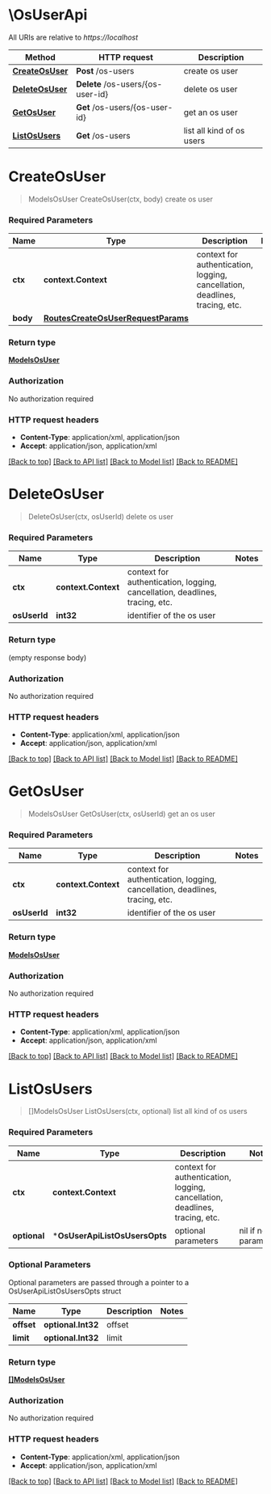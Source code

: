 # \OsUserApi

All URIs are relative to *https://localhost*

Method | HTTP request | Description
------------- | ------------- | -------------
[**CreateOsUser**](OsUserApi.md#CreateOsUser) | **Post** /os-users | create os user
[**DeleteOsUser**](OsUserApi.md#DeleteOsUser) | **Delete** /os-users/{os-user-id} | delete os user
[**GetOsUser**](OsUserApi.md#GetOsUser) | **Get** /os-users/{os-user-id} | get an os user
[**ListOsUsers**](OsUserApi.md#ListOsUsers) | **Get** /os-users | list all kind of os users


# **CreateOsUser**
> ModelsOsUser CreateOsUser(ctx, body)
create os user

### Required Parameters

Name | Type | Description  | Notes
------------- | ------------- | ------------- | -------------
 **ctx** | **context.Context** | context for authentication, logging, cancellation, deadlines, tracing, etc.
  **body** | [**RoutesCreateOsUserRequestParams**](RoutesCreateOsUserRequestParams.md)|  | 

### Return type

[**ModelsOsUser**](models.OsUser.md)

### Authorization

No authorization required

### HTTP request headers

 - **Content-Type**: application/xml, application/json
 - **Accept**: application/json, application/xml

[[Back to top]](#) [[Back to API list]](../README.md#documentation-for-api-endpoints) [[Back to Model list]](../README.md#documentation-for-models) [[Back to README]](../README.md)

# **DeleteOsUser**
> DeleteOsUser(ctx, osUserId)
delete os user

### Required Parameters

Name | Type | Description  | Notes
------------- | ------------- | ------------- | -------------
 **ctx** | **context.Context** | context for authentication, logging, cancellation, deadlines, tracing, etc.
  **osUserId** | **int32**| identifier of the os user | 

### Return type

 (empty response body)

### Authorization

No authorization required

### HTTP request headers

 - **Content-Type**: application/xml, application/json
 - **Accept**: application/json, application/xml

[[Back to top]](#) [[Back to API list]](../README.md#documentation-for-api-endpoints) [[Back to Model list]](../README.md#documentation-for-models) [[Back to README]](../README.md)

# **GetOsUser**
> ModelsOsUser GetOsUser(ctx, osUserId)
get an os user

### Required Parameters

Name | Type | Description  | Notes
------------- | ------------- | ------------- | -------------
 **ctx** | **context.Context** | context for authentication, logging, cancellation, deadlines, tracing, etc.
  **osUserId** | **int32**| identifier of the os user | 

### Return type

[**ModelsOsUser**](models.OsUser.md)

### Authorization

No authorization required

### HTTP request headers

 - **Content-Type**: application/xml, application/json
 - **Accept**: application/json, application/xml

[[Back to top]](#) [[Back to API list]](../README.md#documentation-for-api-endpoints) [[Back to Model list]](../README.md#documentation-for-models) [[Back to README]](../README.md)

# **ListOsUsers**
> []ModelsOsUser ListOsUsers(ctx, optional)
list all kind of os users

### Required Parameters

Name | Type | Description  | Notes
------------- | ------------- | ------------- | -------------
 **ctx** | **context.Context** | context for authentication, logging, cancellation, deadlines, tracing, etc.
 **optional** | ***OsUserApiListOsUsersOpts** | optional parameters | nil if no parameters

### Optional Parameters
Optional parameters are passed through a pointer to a OsUserApiListOsUsersOpts struct

Name | Type | Description  | Notes
------------- | ------------- | ------------- | -------------
 **offset** | **optional.Int32**| offset | 
 **limit** | **optional.Int32**| limit | 

### Return type

[**[]ModelsOsUser**](*models.OsUser.md)

### Authorization

No authorization required

### HTTP request headers

 - **Content-Type**: application/xml, application/json
 - **Accept**: application/json, application/xml

[[Back to top]](#) [[Back to API list]](../README.md#documentation-for-api-endpoints) [[Back to Model list]](../README.md#documentation-for-models) [[Back to README]](../README.md)

